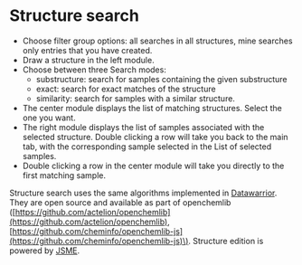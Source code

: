 # Structure search

* Choose filter group options: all searches in all structures, mine searches only entries that you have created.
* Draw a structure in the left module.
* Choose between three Search modes:
  * substructure: search for samples containing the given substructure
  * exact:  search for exact matches of the structure
  * similarity: search for samples with a similar structure.
* The center module  displays the list of matching structures. Select the one you want.
* The right module displays the list of samples associated with the selected structure. Double clicking a row will take you back to the main tab, with the corresponding sample selected in the List of selected samples.
* Double clicking a row in the center module will take you directly to the first matching sample.

Structure search uses the same algorithms implemented in [Datawarrior](http://www.openmolecules.org/datawarrior). They are open source and available as part of openchemlib \([https://github.com/actelion/openchemlib](https://github.com/actelion/openchemlib), [https://github.com/cheminfo/openchemlib-js](https://github.com/cheminfo/openchemlib-js)\). Structure edition is powered by [JSME](http://peter-ertl.com/jsme/).  


